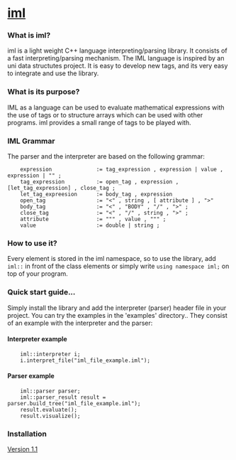 # [iml](https://docs.google.com/document/d/1MXNOaWoTIxODs8LzAuqIOLq4j4mkw4ZweVLvbJe6XKs/edit)

### What is iml?
iml is a light weight C++ language interpreting/parsing library. It consists of a fast interpreting/parsing mechanism. The IML language is inspired by an uni data structutes project. It is easy to develop new tags, and its very easy to integrate and use the library.

### What is its purpose?
IML as a language can be used to evaluate mathematical expressions with the use of tags or to structure arrays which can be used with other programs. iml provides a small range of tags to be played with.

### IML Grammar
The parser and the interpreter are based on the following grammar:
```
    expression              := tag_expression , expression | value , expression | "" ;
    tag_expression          := open_tag , expression , [let_tag_expression] , close_tag ;
    let_tag_expreesion      := body_tag , expression
    open_tag                := "<" , string , [ attribute ] , ">"
    body_tag                := "<" , "BODY" , "/" , ">" ;
    close_tag               := "<" , "/" , string , ">" ; 
    attribute               := """ , value , """ ;
    value                   := double | string ;
```

### How to use it?
Every element is stored in the iml namespace, so to use the library, add `iml::` in front of the class elements or simply write 
`using namespace iml;` on top of your program.

### Quick start guide...
Simply install the library and add the interpreter (parser) header file in your project.
You can try the examples in the 'examples' directory.. They consist of an example with the interpreter and the parser:

#### Interpreter example
```
    iml::interpreter i;
    i.interpret_file("iml_file_example.iml");
```

#### Parser example
```
    iml::parser parser;
    iml::parser_result result = parser.build_tree("iml_file_example.iml");
    result.evaluate();
    result.visualize();
```

### Installation
[Version 1.1](https://github.com/Stuksi/iml/releases/download/v1.1/v1.1.zip)